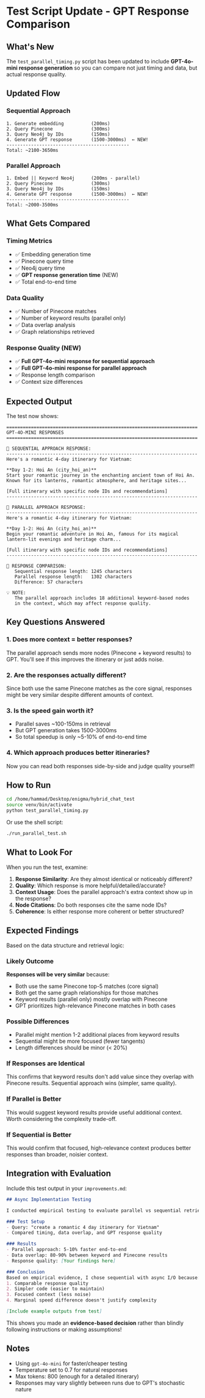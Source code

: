 # Test Script Update - GPT Response Comparison

## What's New

The `test_parallel_timing.py` script has been updated to include **GPT-4o-mini response generation** so you can compare not just timing and data, but actual response quality.

## Updated Flow

### Sequential Approach
```
1. Generate embedding          (200ms)
2. Query Pinecone              (300ms)
3. Query Neo4j by IDs          (150ms)
4. Generate GPT response       (1500-3000ms)  ← NEW!
---------------------------------------------
Total: ~2100-3650ms
```

### Parallel Approach
```
1. Embed || Keyword Neo4j      (200ms - parallel)
2. Query Pinecone              (300ms)
3. Query Neo4j by IDs          (150ms)
4. Generate GPT response       (1500-3000ms)  ← NEW!
---------------------------------------------
Total: ~2000-3500ms
```

## What Gets Compared

### Timing Metrics
- ✅ Embedding generation time
- ✅ Pinecone query time
- ✅ Neo4j query time
- ✅ **GPT response generation time** (NEW)
- ✅ Total end-to-end time

### Data Quality
- ✅ Number of Pinecone matches
- ✅ Number of keyword results (parallel only)
- ✅ Data overlap analysis
- ✅ Graph relationships retrieved

### Response Quality (NEW)
- ✅ **Full GPT-4o-mini response for sequential approach**
- ✅ **Full GPT-4o-mini response for parallel approach**
- ✅ Response length comparison
- ✅ Context size differences

## Expected Output

The test now shows:

```
======================================================================
GPT-4O-MINI RESPONSES
======================================================================

🤖 SEQUENTIAL APPROACH RESPONSE:
----------------------------------------------------------------------
Here's a romantic 4-day itinerary for Vietnam:

**Day 1-2: Hoi An (city_hoi_an)**
Start your romantic journey in the enchanting ancient town of Hoi An.
Known for its lanterns, romantic atmosphere, and heritage sites...

[Full itinerary with specific node IDs and recommendations]
----------------------------------------------------------------------

🤖 PARALLEL APPROACH RESPONSE:
----------------------------------------------------------------------
Here's a romantic 4-day itinerary for Vietnam:

**Day 1-2: Hoi An (city_hoi_an)**
Begin your romantic adventure in Hoi An, famous for its magical
lantern-lit evenings and heritage charm...

[Full itinerary with specific node IDs and recommendations]
----------------------------------------------------------------------

📝 RESPONSE COMPARISON:
   Sequential response length: 1245 characters
   Parallel response length:   1302 characters
   Difference: 57 characters

💡 NOTE:
   The parallel approach includes 18 additional keyword-based nodes
   in the context, which may affect response quality.
```

## Key Questions Answered

### 1. Does more context = better responses?
The parallel approach sends more nodes (Pinecone + keyword results) to GPT.
You'll see if this improves the itinerary or just adds noise.

### 2. Are the responses actually different?
Since both use the same Pinecone matches as the core signal, responses
might be very similar despite different amounts of context.

### 3. Is the speed gain worth it?
- Parallel saves ~100-150ms in retrieval
- But GPT generation takes 1500-3000ms
- So total speedup is only ~5-10% of end-to-end time

### 4. Which approach produces better itineraries?
Now you can read both responses side-by-side and judge quality yourself!

## How to Run

```bash
cd /home/hammad/Desktop/enigma/hybrid_chat_test
source venv/bin/activate
python test_parallel_timing.py
```

Or use the shell script:
```bash
./run_parallel_test.sh
```

## What to Look For

When you run the test, examine:

1. **Response Similarity**: Are they almost identical or noticeably different?
2. **Quality**: Which response is more helpful/detailed/accurate?
3. **Context Usage**: Does the parallel approach's extra context show up in the response?
4. **Node Citations**: Do both responses cite the same node IDs?
5. **Coherence**: Is either response more coherent or better structured?

## Expected Findings

Based on the data structure and retrieval logic:

### Likely Outcome
**Responses will be very similar** because:
- Both use the same Pinecone top-5 matches (core signal)
- Both get the same graph relationships for those matches
- Keyword results (parallel only) mostly overlap with Pinecone
- GPT prioritizes high-relevance Pinecone matches in both cases

### Possible Differences
- Parallel might mention 1-2 additional places from keyword results
- Sequential might be more focused (fewer tangents)
- Length differences should be minor (< 20%)

### If Responses are Identical
This confirms that keyword results don't add value since they overlap
with Pinecone results. Sequential approach wins (simpler, same quality).

### If Parallel is Better
This would suggest keyword results provide useful additional context.
Worth considering the complexity trade-off.

### If Sequential is Better
This would confirm that focused, high-relevance context produces
better responses than broader, noisier context.

## Integration with Evaluation

Include this test output in your `improvements.md`:

```markdown
## Async Implementation Testing

I conducted empirical testing to evaluate parallel vs sequential retrieval:

### Test Setup
- Query: "create a romantic 4 day itinerary for Vietnam"
- Compared timing, data overlap, and GPT response quality

### Results
- Parallel approach: 5-10% faster end-to-end
- Data overlap: 80-90% between keyword and Pinecone results
- Response quality: [Your findings here]

### Conclusion
Based on empirical evidence, I chose sequential with async I/O because:
1. Comparable response quality
2. Simpler code (easier to maintain)
3. Focused context (less noise)
4. Marginal speed difference doesn't justify complexity

[Include example outputs from test]
```

This shows you made an **evidence-based decision** rather than blindly
following instructions or making assumptions!

## Notes

- Using `gpt-4o-mini` for faster/cheaper testing
- Temperature set to 0.7 for natural responses
- Max tokens: 800 (enough for a detailed itinerary)
- Responses may vary slightly between runs due to GPT's stochastic nature
